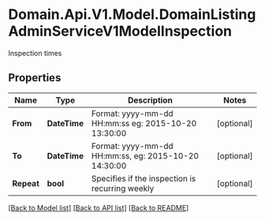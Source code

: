 # Domain.Api.V1.Model.DomainListingAdminServiceV1ModelInspection
Inspection times
## Properties

Name | Type | Description | Notes
------------ | ------------- | ------------- | -------------
**From** | **DateTime** | Format: yyyy-mm-dd HH:mm:ss eg: 2015-10-20 13:30:00 | [optional] 
**To** | **DateTime** | Format: yyyy-mm-dd HH:mm:ss, eg: 2015-10-20 14:30:00 | [optional] 
**Repeat** | **bool** | Specifies if the inspection is recurring weekly | [optional] 

[[Back to Model list]](../README.md#documentation-for-models) [[Back to API list]](../README.md#documentation-for-api-endpoints) [[Back to README]](../README.md)

